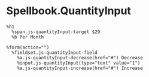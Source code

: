 Spellbook.QuantityInput
=======================

```haml
%h1
  %span.js-quantityInput-target $29
  %b Per Month

%form(action="")
  %fieldset.js-quantityInput-field
    %a.js-quantityInput-decrease(href="#") Decrease
    %input.js-quantityInput(type="text" value="1")
    %a.js-quantityInput-increase(href="#") Increase
```
